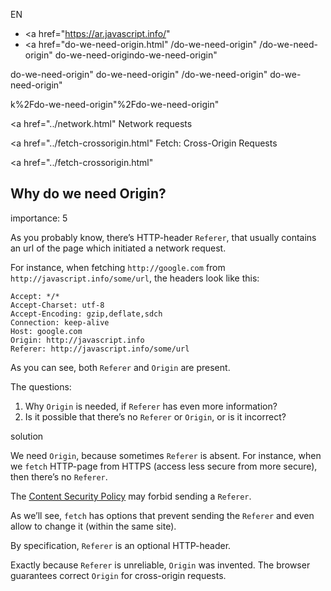 EN

-   <a href="https://ar.javascript.info/"
-   <a href="do-we-need-origin.html"
    /do-we-need-origin"
    /do-we-need-origin"
    do-we-need-origindo-we-need-origin"

<!-- -->

do-we-need-origin"
do-we-need-origin"
/do-we-need-origin"
do-we-need-origin"

k%2Fdo-we-need-origin"%2Fdo-we-need-origin" </a>

<a href="../network.html" Network requests</span></a>

<a href="../fetch-crossorigin.html" Fetch: Cross-Origin Requests</span></a>

<a href="../fetch-crossorigin.html"

## Why do we need Origin?

<span class="task__importance" title="How important is the task, from 1 to 5">importance: 5</span>

As you probably know, there’s HTTP-header `Referer`, that usually contains an url of the page which initiated a network request.

For instance, when fetching `http://google.com` from `http://javascript.info/some/url`, the headers look like this:

    Accept: */*
    Accept-Charset: utf-8
    Accept-Encoding: gzip,deflate,sdch
    Connection: keep-alive
    Host: google.com
    Origin: http://javascript.info
    Referer: http://javascript.info/some/url

As you can see, both `Referer` and `Origin` are present.

The questions:

1.  Why `Origin` is needed, if `Referer` has even more information?
2.  Is it possible that there’s no `Referer` or `Origin`, or is it incorrect?

solution

We need `Origin`, because sometimes `Referer` is absent. For instance, when we `fetch` HTTP-page from HTTPS (access less secure from more secure), then there’s no `Referer`.

The [Content Security Policy](http://en.wikipedia.org/wiki/Content_Security_Policy) may forbid sending a `Referer`.

As we’ll see, `fetch` has options that prevent sending the `Referer` and even allow to change it (within the same site).

By specification, `Referer` is an optional HTTP-header.

Exactly because `Referer` is unreliable, `Origin` was invented. The browser guarantees correct `Origin` for cross-origin requests.
